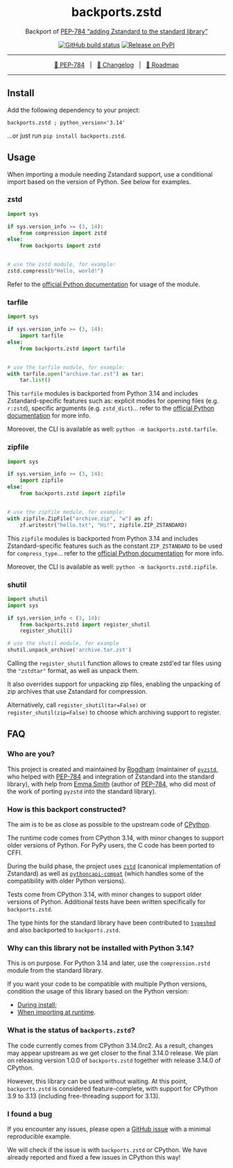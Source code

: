 <div align="center" size="15px">

# backports.zstd

Backport of [PEP-784 “adding Zstandard to the standard library”][PEP-784]

[![GitHub build status](https://img.shields.io/github/actions/workflow/status/rogdham/backports.zstd/build.yml?branch=master)](https://github.com/rogdham/backports.zstd/actions?query=branch:master)
[![Release on PyPI](https://img.shields.io/pypi/v/backports.zstd)](https://pypi.org/project/backports.zstd/)

---

[📖 PEP-784][PEP-784]&nbsp;&nbsp;&nbsp;|&nbsp;&nbsp;&nbsp;[📃 Changelog](./CHANGELOG.md)&nbsp;&nbsp;&nbsp;|&nbsp;&nbsp;&nbsp;[🎯 Roadmap](https://github.com/Rogdham/backports.zstd/issues/2)

[PEP-784]: https://peps.python.org/pep-0784/

</div>

---

## Install

Add the following dependency to your project:

```
backports.zstd ; python_version<'3.14'
```

…or just run `pip install backports.zstd`.

## Usage

When importing a module needing Zstandard support, use a conditional import based on the
version of Python. See below for examples.

### zstd

```python
import sys

if sys.version_info >= (3, 14):
    from compression import zstd
else:
    from backports import zstd


# use the zstd module, for example:
zstd.compress(b"Hello, world!")
```

Refer to the [official Python documentation][doc-zstd] for usage of the module.

[doc-zstd]: https://docs.python.org/3.14/library/compression.zstd.html

### tarfile

```python
import sys

if sys.version_info >= (3, 14):
    import tarfile
else:
    from backports.zstd import tarfile


# use the tarfile module, for example:
with tarfile.open("archive.tar.zst") as tar:
    tar.list()
```

This `tarfile` modules is backported from Python 3.14 and includes Zstandard-specific
features such as: explicit modes for opening files (e.g. `r:zstd`), specific arguments
(e.g. `zstd_dict`)… refer to the [official Python documentation][doc-tarfile] for more
info.

[doc-tarfile]: https://docs.python.org/3.14/library/tarfile.html

Moreover, the CLI is available as well: `python -m backports.zstd.tarfile`.

### zipfile

```python
import sys

if sys.version_info >= (3, 14):
    import zipfile
else:
    from backports.zstd import zipfile


# use the zipfile module, for example:
with zipfile.ZipFile("archive.zip", "w") as zf:
    zf.writestr("hello.txt", "Hi!", zipfile.ZIP_ZSTANDARD)
```

This `zipfile` modules is backported from Python 3.14 and includes Zstandard-specific
features such as the constant `ZIP_ZSTANDARD` to be used for `compress_type`… refer to
the [official Python documentation][doc-zipfile] for more info.

[doc-zipfile]: https://docs.python.org/3.14/library/zipfile.html

Moreover, the CLI is available as well: `python -m backports.zstd.zipfile`.

### shutil

```python
import shutil
import sys

if sys.version_info < (3, 14):
    from backports.zstd import register_shutil
    register_shutil()

# use the shutil module, for example
shutil.unpack_archive('archive.tar.zst')
```

Calling the `register_shutil` function allows to create zstd'ed tar files using the
`"zstdtar"` format, as well as unpack them.

It also overrides support for unpacking zip files, enabling the unpacking of zip
archives that use Zstandard for compression.

Alternatively, call `register_shutil(tar=False)` or `register_shutil(zip=False)` to
choose which archiving support to register.

## FAQ

### Who are you?

This project is created and maintained by [Rogdham](https://github.com/rogdham)
(maintainer of [`pyzstd`](https://github.com/rogdham/pyzstd), who helped with [PEP-784]
and integration of Zstandard into the standard library), with help from
[Emma Smith](https://github.com/emmatyping) (author of [PEP-784], who did most of the
work of porting `pyzstd` into the standard library).

### How is this backport constructed?

The aim is to be as close as possible to the upstream code of
[CPython](https://github.com/python/cpython).

The runtime code comes from CPython 3.14, with minor changes to support older versions
of Python. For PyPy users, the C code has been ported to CFFI.

During the build phase, the project uses [`zstd`](https://github.com/facebook/zstd)
(canonical implementation of Zstandard) as well as
[`pythoncapi-compat`](https://github.com/python/pythoncapi-compat) (which handles some
of the compatibility with older Python versions).

Tests come from CPython 3.14, with minor changes to support older versions of Python.
Additional tests have been written specifically for `backports.zstd`.

The type hints for the standard library have been contributed to
[`typeshed`](https://github.com/python/typeshed) and also backported to
`backports.zstd`.

### Why can this library not be installed with Python 3.14?

This is on purpose. For Python 3.14 and later, use the `compression.zstd` module from
the standard library.

If you want your code to be compatible with multiple Python versions, condition the
usage of this library based on the Python version:

- [During install](#install);
- [When importing at runtime](#usage).

### What is the status of `backports.zstd`?

The code currently comes from CPython 3.14.0rc2. As a result, changes may appear
upstream as we get closer to the final 3.14.0 release. We plan on releasing version
1.0.0 of `backports.zstd` together with release 3.14.0 of CPython.

However, this library can be used without waiting. At this point, `backports.zstd` is
considered feature-complete, with support for CPython 3.9 to 3.13 (including
free-threading support for 3.13).

### I found a bug

If you encounter any issues, please open a
[GitHub issue](https://github.com/Rogdham/backports.zstd/issues/new) with a minimal
reproducible example.

We will check if the issue is with `backports.zstd` or CPython. We have already reported
and fixed a few issues in CPython this way!
